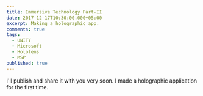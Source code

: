 ```yaml
---
title: Immersive Technology Part-II
date: 2017-12-17T10:30:00.000+05:00
excerpt: Making a holographic app.
comments: true
tags:
  - UNITY
  - Microsoft
  - Hololens
  - MSP
published: true
---
```

I'll publish and share it with you very soon. I made a holographic application for the first time.
